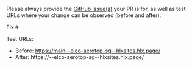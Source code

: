 Please always provide the [GitHub issue(s)](../issues) your PR is for, as well as test URLs where your change can be observed (before and after):

Fix #<gh-issue-id>

Test URLs:
- Before: https://main--elco-aerotop-sg--hlxsites.hlx.page/
- After: https://<branch>--elco-aerotop-sg--hlxsites.hlx.page/
